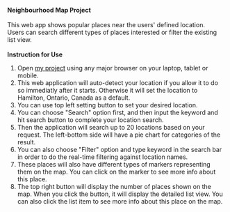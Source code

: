 **Neighbourhood Map Project**<br>
<br>
This web app shows popular places near the users' defined location.<br>
Users can search different types of places interested or filter the existing list view.<br>
<br>
**Instruction for Use**<br>
1. Open [my project](http://macu123.github.io/Neighbourhood-Map-Project/) using any major browser on your laptop, tablet or mobile.<br>
2. This web application will auto-detect your location if you allow it to do so immediatly after it starts. Otherwise it will set the location to Hamilton, Ontario, Canada as a default.<br>
3. You can use top left setting button to set your desired location.<br>
4. You can choose "Search" option first, and then input the keyword and hit search button to complete your location search.<br>
5. Then the application will search up to 20 locations based on your request. The left-bottom side will have a pie chart for categories of the result.<br>
6. You can also choose "Filter" option and type keyword in the search bar in order to do the real-time filtering against location names.<br>
7. These places will also have different types of markers representing them on the map. You can click on the marker to see more info about this place.<br>
8. The top right button will display the number of places shown on the map. When you click the button, it will display the detailed list view. You can also click the list item to see more info about this place on the map.